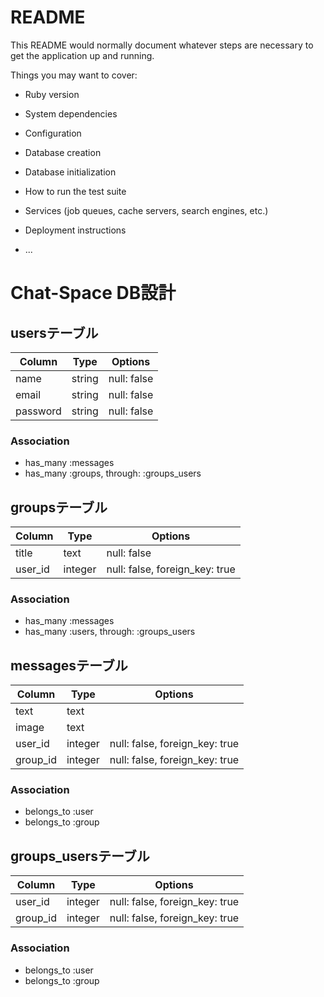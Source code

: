 # README

This README would normally document whatever steps are necessary to get the
application up and running.

Things you may want to cover:

* Ruby version

* System dependencies

* Configuration

* Database creation

* Database initialization

* How to run the test suite

* Services (job queues, cache servers, search engines, etc.)

* Deployment instructions

* ...

# Chat-Space DB設計
## usersテーブル
|Column|Type|Options|
|------|----|-------|
|name|string|null: false|
|email|string|null: false|
|password|string|null: false|
### Association
- has_many :messages
- has_many :groups, through: :groups_users

## groupsテーブル
|Column|Type|Options|
|------|----|-------|
|title|text|null: false|
|user_id|integer|null: false, foreign_key: true|
### Association
- has_many :messages
- has_many :users, through: :groups_users

## messagesテーブル
|Column|Type|Options|
|------|----|-------|
|text|text||
|image|text||
|user_id|integer|null: false, foreign_key: true|
|group_id|integer|null: false, foreign_key: true|
### Association
- belongs_to :user
- belongs_to :group

## groups_usersテーブル
|Column|Type|Options|
|------|----|-------|
|user_id|integer|null: false, foreign_key: true|
|group_id|integer|null: false, foreign_key: true|
### Association
- belongs_to :user
- belongs_to :group
